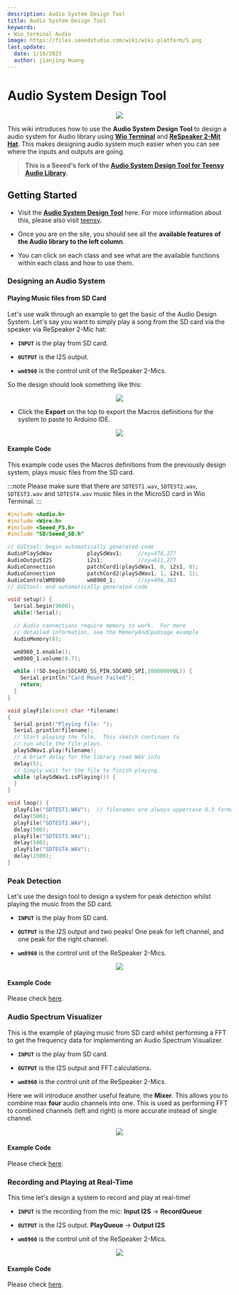 ```yaml
---
description: Audio System Design Tool
title: Audio System Design Tool
keywords:
- Wio_terminal Audio
image: https://files.seeedstudio.com/wiki/wiki-platform/S.png
last_update:
  date: 1/16/2023
  author: jianjing Huang
---
```


# Audio System Design Tool

<div align="center"><img src="https://files.seeedstudio.com/wiki/Wio-Terminal-Audio/GUI.gif"/></div>

This wiki introduces how to use the **Audio System Design Tool** to design a audio system for Audio library using [**Wio Terminal**](https://www.seeedstudio.com/Wio-Terminal-p-4509.html) and [**ReSpeaker 2-Mit Hat**](https://www.seeedstudio.com/ReSpeaker-2-Mics-Pi-HAT.html). This makes designing audio system much easier when you can see where the inputs and outputs are going.

> **This is a Seeed's fork of the [Audio System Design Tool for Teensy Audio Library](https://www.pjrc.com/teensy/gui/).**

## Getting Started

- Visit the [**Audio System Design Tool**](https://seeed-studio.github.io/Seeed_Arduino_Audio/) here. For more information about this, please also visit [teensy](https://www.pjrc.com/teensy/).

- Once you are on the site, you should see all the **available features of the Audio library to the left column**.

- You can click on each class and see what are the available functions within each class and how to use them.

### Designing an Audio System

#### Playing Music files from SD Card

Let's use walk through an example to get the basic of the Audio Design System. Let's say you want to simply play a song from the SD card via the speaker via ReSpeaker 2-Mic hat:

- **`INPUT`** is the play from SD card.

- **`OUTPUT`** is the I2S output.

- **`wm8960`** is the control unit of the ReSpeaker 2-Mics.

So the design should look something like this:

<div align="center"><img src="https://files.seeedstudio.com/wiki/Wio-Terminal-Audio/simple-play.png"/></div>

- Click the **Export** on the top to export the Macros definitions for the system to paste to Arduino IDE.

<div align="center"><img src="https://files.seeedstudio.com/wiki/Wio-Terminal-Audio/pasting.png"/></div>

#### Example Code

This example code uses the Macros definitions from the previously design system, plays music files from the SD card.

:::note
Please make sure that there are `SDTEST1.wav`, `SDTEST2.wav`, `SDTEST3.wav` and `SDTEST4.wav`  music files in the MicroSD card in Wio Terminal.
:::

```cpp
#include <Audio.h>
#include <Wire.h>
#include <Seeed_FS.h>
#include "SD/Seeed_SD.h"

// GUItool: begin automatically generated code
AudioPlaySdWav           playSdWav1;     //xy=376,277
AudioOutputI2S           i2s1;           //xy=611,277
AudioConnection          patchCord1(playSdWav1, 0, i2s1, 0);
AudioConnection          patchCord2(playSdWav1, 1, i2s1, 1);
AudioControlWM8960       wm8960_1;       //xy=496,363
// GUItool: end automatically generated code

void setup() {
  Serial.begin(9600);
  while(!Serial);

  // Audio connections require memory to work.  For more
  // detailed information, see the MemoryAndCpuUsage example
  AudioMemory(8);

  wm8960_1.enable();
  wm8960_1.volume(0.7);

  while (!SD.begin(SDCARD_SS_PIN,SDCARD_SPI,10000000UL)) {
    Serial.println("Card Mount Failed");
    return;
  }
}

void playFile(const char *filename)
{
  Serial.print("Playing file: ");
  Serial.println(filename);
  // Start playing the file.  This sketch continues to
  // run while the file plays.
  playSdWav1.play(filename);
  // A brief delay for the library read WAV info
  delay(5);
  // Simply wait for the file to finish playing.
  while (playSdWav1.isPlaying()) {
  }
}

void loop() {
  playFile("SDTEST1.WAV");  // filenames are always uppercase 8.3 format
  delay(500);
  playFile("SDTEST2.WAV");
  delay(500);
  playFile("SDTEST3.WAV");
  delay(500);
  playFile("SDTEST4.WAV");
  delay(1500);
}
```

### Peak Detection

Let's use the design tool to design a system for peak detection whilst playing the music from the SD card.

- **`INPUT`** is the play from SD card.

- **`OUTPUT`** is the I2S output and two peaks! One peak for left channel, and one peak for the right channel.

- **`wm8960`** is the control unit of the ReSpeaker 2-Mics.

<div align="center"><img src="https://files.seeedstudio.com/wiki/Wio-Terminal-Audio/peak-detection-gui.png"/></div>

#### Example Code

Please check [here](https://wiki.seeedstudio.com/Wio-Terminal-Audio-Play-Record/#peak-detection).

### Audio Spectrum Visualizer

This is the example of playing music from SD card whilst performing a FFT to get the frequency data for implementing an Audio Spectrum Visualizer.

- **`INPUT`** is the play from SD card.

- **`OUTPUT`** is the I2S output and FFT calculations.

- **`wm8960`** is the control unit of the ReSpeaker 2-Mics.

Here we will introduce another useful feature, the **Mixer**. This allows you to combine max **four** audio channels into one. This is used as performing FFT to combined channels (left and right) is more accurate instead of single channel.

<div align="center"><img src="https://files.seeedstudio.com/wiki/Wio-Terminal-Audio/audio-spc-gui.png"/></div>

#### Example Code

Please check [here](https://wiki.seeedstudio.com/Wio-Terminal-Audio-Play-Record/#audio-spectrum-visualizer).

### Recording and Playing at Real-Time

This time let's design a system to record and play at real-time!

- **`INPUT`** is the recording from the mic: **Input I2S** -> **RecordQueue**

- **`OUTPUT`** is the I2S output. **PlayQueue** -> **Output I2S**

- **`wm8960`** is the control unit of the ReSpeaker 2-Mics.

<div align="center"><img src="https://files.seeedstudio.com/wiki/Wio-Terminal-Audio/record-play-realtime.png"/></div>

#### Example Code

Please check [here](https://wiki.seeedstudio.com/Wio-Terminal-Audio-Play-Record/#record-and-play-at-real-time).
